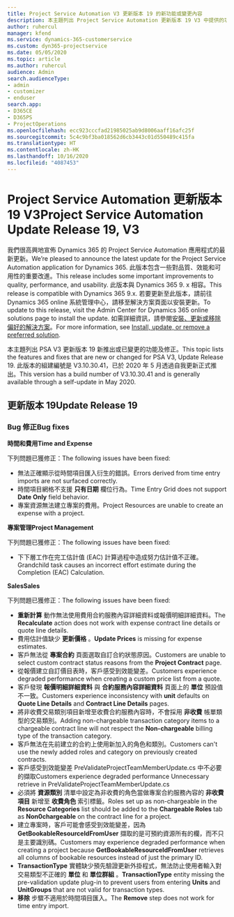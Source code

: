 ```yaml
---
title: Project Service Automation V3 更新版本 19 的新功能或變更內容
description: 本主題列出 Project Service Automation 更新版本 19 V3 中提供的功能和修正。
author: ruhercul
manager: kfend
ms.service: dynamics-365-customerservice
ms.custom: dyn365-projectservice
ms.date: 05/05/2020
ms.topic: article
ms.author: ruhercul
audience: Admin
search.audienceType:
- admin
- customizer
- enduser
search.app:
- D365CE
- D365PS
- ProjectOperations
ms.openlocfilehash: ecc923cccfad21985025ab9d8006aaff16afc25f
ms.sourcegitcommit: 5c4c9bf3ba018562d6cb3443c01d550489c415fa
ms.translationtype: HT
ms.contentlocale: zh-HK
ms.lasthandoff: 10/16/2020
ms.locfileid: "4087453"
---
```

# <a name="project-service-automation-update-release-19-v3"></a><span data-ttu-id="f7c02-103">Project Service Automation 更新版本 19 V3</span><span class="sxs-lookup"><span data-stu-id="f7c02-103">Project Service Automation Update Release 19, V3</span></span>

<span data-ttu-id="f7c02-104">我們很高興地宣佈 Dynamics 365 的 Project Service Automation 應用程式的最新更新。</span><span class="sxs-lookup"><span data-stu-id="f7c02-104">We’re pleased to announce the latest update for the Project Service Automation application for Dynamics 365.</span></span> <span data-ttu-id="f7c02-105">此版本包含一些對品質、效能和可用性的重要改進。</span><span class="sxs-lookup"><span data-stu-id="f7c02-105">This release includes some important improvements to quality, performance, and usability.</span></span> <span data-ttu-id="f7c02-106">此版本與 Dynamics 365 9. x 相容。</span><span class="sxs-lookup"><span data-stu-id="f7c02-106">This release is compatible with Dynamics 365 9.x.</span></span> <span data-ttu-id="f7c02-107">若要更新至此版本，請前往 Dynamics 365 online 系統管理中心，請移至解決方案頁面以安裝更新。</span><span class="sxs-lookup"><span data-stu-id="f7c02-107">To update to this release, visit the Admin Center for Dynamics 365 online solutions page to install the update.</span></span> <span data-ttu-id="f7c02-108">如需詳細資訊，請參閱[安裝、更新或移除偏好的解決方案](https://docs.microsoft.com/power-platform/admin/install-remove-preferred-solution)。</span><span class="sxs-lookup"><span data-stu-id="f7c02-108">For more information, see [Install, update, or remove a preferred solution](https://docs.microsoft.com/power-platform/admin/install-remove-preferred-solution).</span></span>

<span data-ttu-id="f7c02-109">本主題列出 PSA V3 更新版本 19 新推出或已變更的功能及修正。</span><span class="sxs-lookup"><span data-stu-id="f7c02-109">This topic lists the features and fixes that are new or changed for PSA V3, Update Release 19.</span></span> <span data-ttu-id="f7c02-110">此版本的組建編號是 V3.10.30.41，已於 2020 年 5 月透過自我更新正式推出。</span><span class="sxs-lookup"><span data-stu-id="f7c02-110">This version has a build number of V3.10.30.41 and is generally available through a self-update in May 2020.</span></span>

## <a name="update-release-19"></a><span data-ttu-id="f7c02-111">更新版本 19</span><span class="sxs-lookup"><span data-stu-id="f7c02-111">Update Release 19</span></span>

### <a name="bug-fixes"></a><span data-ttu-id="f7c02-112">Bug 修正</span><span class="sxs-lookup"><span data-stu-id="f7c02-112">Bug fixes</span></span>

<span data-ttu-id="f7c02-113">**時間和費用**</span><span class="sxs-lookup"><span data-stu-id="f7c02-113">**Time and Expense**</span></span>

<span data-ttu-id="f7c02-114">下列問題已獲修正：</span><span class="sxs-lookup"><span data-stu-id="f7c02-114">The following issues have been fixed:</span></span> 

- <span data-ttu-id="f7c02-115">無法正確顯示從時間項目匯入衍生的錯誤。</span><span class="sxs-lookup"><span data-stu-id="f7c02-115">Errors derived from time entry imports are not surfaced correctly.</span></span>
- <span data-ttu-id="f7c02-116">時間項目網格不支援 **只有日期** 欄位行為。</span><span class="sxs-lookup"><span data-stu-id="f7c02-116">Time Entry Grid does not support **Date Only** field behavior.</span></span>
- <span data-ttu-id="f7c02-117">專案資源無法建立專案的費用。</span><span class="sxs-lookup"><span data-stu-id="f7c02-117">Project Resources are unable to create an expense with a project.</span></span>

<span data-ttu-id="f7c02-118">**專案管理**</span><span class="sxs-lookup"><span data-stu-id="f7c02-118">**Project Management**</span></span>

<span data-ttu-id="f7c02-119">下列問題已獲修正：</span><span class="sxs-lookup"><span data-stu-id="f7c02-119">The following issues have been fixed:</span></span> 

-  <span data-ttu-id="f7c02-120">下下層工作在完工估計值 (EAC) 計算過程中造成努力估計值不正確。</span><span class="sxs-lookup"><span data-stu-id="f7c02-120">Grandchild task causes an incorrect effort estimate during the Completion (EAC) Calculation.</span></span>

<span data-ttu-id="f7c02-121">**Sales**</span><span class="sxs-lookup"><span data-stu-id="f7c02-121">**Sales**</span></span>

<span data-ttu-id="f7c02-122">下列問題已獲修正：</span><span class="sxs-lookup"><span data-stu-id="f7c02-122">The following issues have been fixed:</span></span> 

- <span data-ttu-id="f7c02-123">**重新計算** 動作無法使用費用合約服務內容詳細資料或報價明細詳細資料。</span><span class="sxs-lookup"><span data-stu-id="f7c02-123">The **Recalculate** action does not work with expense contract line details or quote line details.</span></span>
- <span data-ttu-id="f7c02-124">費用估計值缺少 **更新價格** 。</span><span class="sxs-lookup"><span data-stu-id="f7c02-124">**Update Prices** is missing for expense estimates.</span></span>
-  <span data-ttu-id="f7c02-125">客戶無法從 **專案合約** 頁面選取自訂合約狀態原因。</span><span class="sxs-lookup"><span data-stu-id="f7c02-125">Customers are unable to select custom contract status reasons from the **Project Contract** page.</span></span>
- <span data-ttu-id="f7c02-126">從報價建立自訂價目表時，客戶感受到效能變差。</span><span class="sxs-lookup"><span data-stu-id="f7c02-126">Customers experience degraded performance when creating a custom price list from a quote.</span></span>
- <span data-ttu-id="f7c02-127">客戶發現 **報價明細詳細資料** 與 **合約服務內容詳細資料** 頁面上的 **單位** 預設值不一致。</span><span class="sxs-lookup"><span data-stu-id="f7c02-127">Customers experience inconsistency with **unit** defaults on **Quote Line Details** and **Contract Line Details** pages.</span></span>
- <span data-ttu-id="f7c02-128">將非收費交易類別項目新增至收費合約服務內容時，不會採用 **非收費** 帳單類型的交易類別。</span><span class="sxs-lookup"><span data-stu-id="f7c02-128">Adding non-chargeable transaction category items to a chargeable contract line will not respect the **Non-chargeable** billing type of the transaction category.</span></span>
- <span data-ttu-id="f7c02-129">客戶無法在先前建立的合約上使用新加入的角色和類別。</span><span class="sxs-lookup"><span data-stu-id="f7c02-129">Customers can't use the newly added roles and category on previously created contracts.</span></span>
- <span data-ttu-id="f7c02-130">客戶感受到效能變差 PreValidateProjectTeamMemberUpdate.cs 中不必要的擷取</span><span class="sxs-lookup"><span data-stu-id="f7c02-130">Customers experience degraded performance Unnecessary retrieve in PreValidateProjectTeamMemberUpdate.cs</span></span>
- <span data-ttu-id="f7c02-131">必須將 **資源類別** 清單中設定為非收費的角色當做專案合約服務內容的 **非收費項目** 新增至 **收費角色** 索引標籤。</span><span class="sxs-lookup"><span data-stu-id="f7c02-131">Roles set up as non-chargeable in the **Resource Categories** list should be added to the **Chargeable Roles** tab as **Non0chargeable** on the contract line for a project.</span></span>
- <span data-ttu-id="f7c02-132">建立專案時，客戶可能會感受到效能變差，因為 **GetBookableResourceIdFromUser** 擷取的是可預約資源所有的欄，而不只是主要識別碼。</span><span class="sxs-lookup"><span data-stu-id="f7c02-132">Customers may experience degraded performance when creating a project because **GetBookableResourceIdFromUser** retrieves all columns of bookable resources instead of just the primary ID.</span></span>
- <span data-ttu-id="f7c02-133">**TransactionType** 實體缺少預先驗證更新外掛程式，無法防止使用者輸入對交易類型不正確的 **單位** 和 **單位群組** 。</span><span class="sxs-lookup"><span data-stu-id="f7c02-133">**TransactionType** entity missing the pre-validation update plug-in to prevent users from entering **Units** and **UnitGroups** that are not valid for transaction types.</span></span>
- <span data-ttu-id="f7c02-134">**移除** 步驟不適用於時間項目匯入。</span><span class="sxs-lookup"><span data-stu-id="f7c02-134">The **Remove** step does not work for time entry import.</span></span>
